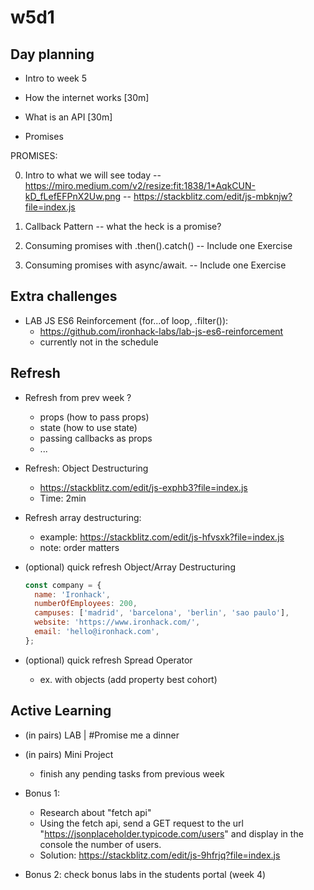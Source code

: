 
# w5d1




## Day planning

<!-- @todo: create a small warmup activity (before we start with "how the internet works") -->

- Intro to week 5

- How the internet works [30m]

- What is an API [30m]

- Promises


PROMISES:

0. Intro to what we will see today
   -- https://miro.medium.com/v2/resize:fit:1838/1*AqkCUN-kD_fLefEFPnX2Uw.png
   -- https://stackblitz.com/edit/js-mbknjw?file=index.js

1. Callback Pattern
  -- what the heck is a promise?

2. Consuming promises with .then().catch()
  -- Include one Exercise
  
3. Consuming promises with async/await.
  -- Include one Exercise




## Extra challenges

- LAB JS ES6 Reinforcement (for...of loop, .filter()):
  - https://github.com/ironhack-labs/lab-js-es6-reinforcement
  - currently not in the schedule




## Refresh


- Refresh from prev week ?
  - props (how to pass props)
  - state (how to use state)
  - passing callbacks as props
  - ...


- Refresh: Object Destructuring
  - https://stackblitz.com/edit/js-exphb3?file=index.js
  - Time: 2min


- Refresh array destructuring:
    - example: https://stackblitz.com/edit/js-hfvsxk?file=index.js
    - note: order matters




- (optional) quick refresh Object/Array Destructuring

  ```js
  const company = {
    name: 'Ironhack',
    numberOfEmployees: 200,
    campuses: ['madrid', 'barcelona', 'berlin', 'sao paulo'],
    website: 'https://www.ironhack.com/',
    email: 'hello@ironhack.com',
  };
  ```

- (optional) quick refresh Spread Operator
  - ex. with objects (add property best cohort)




## Active Learning

- (in pairs) LAB | #Promise me a dinner
  <!-- same pairs as mini-project -->

- (in pairs) Mini Project
  - finish any pending tasks from previous week

- Bonus 1: 
  - Research about "fetch api"
  - Using the fetch api, send a GET request to the url "https://jsonplaceholder.typicode.com/users" and display in the console the number of users.
  - Solution: https://stackblitz.com/edit/js-9hfrjq?file=index.js

- Bonus 2: check bonus labs in the students portal (week 4)


